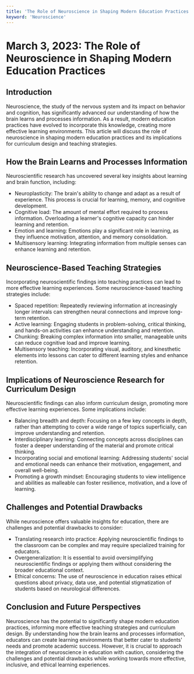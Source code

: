 ```yaml
---
title: 'The Role of Neuroscience in Shaping Modern Education Practices'
keyword: 'Neuroscience'
---
```


# March 3, 2023: The Role of Neuroscience in Shaping Modern Education Practices

## Introduction

Neuroscience, the study of the nervous system and its impact on behavior and cognition, has significantly advanced our understanding of how the brain learns and processes information. As a result, modern education practices have evolved to incorporate this knowledge, creating more effective learning environments. This article will discuss the role of neuroscience in shaping modern education practices and its implications for curriculum design and teaching strategies.

## How the Brain Learns and Processes Information

Neuroscientific research has uncovered several key insights about learning and brain function, including:

- Neuroplasticity: The brain's ability to change and adapt as a result of experience. This process is crucial for learning, memory, and cognitive development.
- Cognitive load: The amount of mental effort required to process information. Overloading a learner's cognitive capacity can hinder learning and retention.
- Emotion and learning: Emotions play a significant role in learning, as they influence motivation, attention, and memory consolidation.
- Multisensory learning: Integrating information from multiple senses can enhance learning and retention.

## Neuroscience-Based Teaching Strategies

Incorporating neuroscientific findings into teaching practices can lead to more effective learning experiences. Some neuroscience-based teaching strategies include:

- Spaced repetition: Repeatedly reviewing information at increasingly longer intervals can strengthen neural connections and improve long-term retention.
- Active learning: Engaging students in problem-solving, critical thinking, and hands-on activities can enhance understanding and retention.
- Chunking: Breaking complex information into smaller, manageable units can reduce cognitive load and improve learning.
- Multisensory teaching: Incorporating visual, auditory, and kinesthetic elements into lessons can cater to different learning styles and enhance retention.

## Implications of Neuroscience Research for Curriculum Design

Neuroscientific findings can also inform curriculum design, promoting more effective learning experiences. Some implications include:

- Balancing breadth and depth: Focusing on a few key concepts in depth, rather than attempting to cover a wide range of topics superficially, can improve understanding and retention.
- Interdisciplinary learning: Connecting concepts across disciplines can foster a deeper understanding of the material and promote critical thinking.
- Incorporating social and emotional learning: Addressing students' social and emotional needs can enhance their motivation, engagement, and overall well-being.
- Promoting a growth mindset: Encouraging students to view intelligence and abilities as malleable can foster resilience, motivation, and a love of learning.

## Challenges and Potential Drawbacks

While neuroscience offers valuable insights for education, there are challenges and potential drawbacks to consider:

- Translating research into practice: Applying neuroscientific findings to the classroom can be complex and may require specialized training for educators.
- Overgeneralization: It is essential to avoid oversimplifying neuroscientific findings or applying them without considering the broader educational context.
- Ethical concerns: The use of neuroscience in education raises ethical questions about privacy, data use, and potential stigmatization of students based on neurological differences.

## Conclusion and Future Perspectives

Neuroscience has the potential to significantly shape modern education practices, informing more effective teaching strategies and curriculum design. By understanding how the brain learns and processes information, educators can create learning environments that better cater to students' needs and promote academic success. However, it is crucial to approach the integration of neuroscience in education with caution, considering the challenges and potential drawbacks while working towards more effective, inclusive, and ethical learning experiences.
